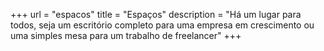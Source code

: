 +++
url = "espacos"
title = "Espaços"
description = "Há um lugar para todos, seja um escritório completo para uma empresa em crescimento ou uma simples mesa para um trabalho de freelancer"
+++